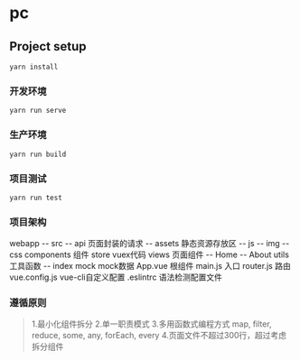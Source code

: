 # pc

## Project setup
```
yarn install
```

### 开发环境
```
yarn run serve
```

### 生产环境
```
yarn run build
```

### 项目测试
```
yarn run test
```

### 项目架构
webapp --
  src
  -- api 页面封装的请求
  -- assets 静态资源存放区
     -- js
     -- img
     -- css 
  components 组件
  store vuex代码
  views 页面组件
     -- Home
     -- About
  utils 工具函数
     -- index
  mock mock数据
  App.vue 根组件
  main.js 入口
  router.js 路由
  vue.config.js vue-cli自定义配置
  .eslintrc 语法检测配置文件

### 遵循原则
> 1.最小化组件拆分
> 2.单一职责模式
> 3.多用函数式编程方式 map, filter, reduce, some, any, forEach, every
> 4.页面文件不超过300行，超过考虑拆分组件
